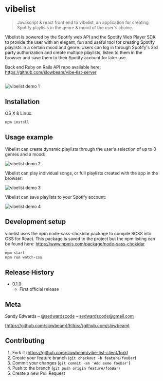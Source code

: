 # vibelist
> Javascript & react front end to vibelist, an application for creating Spotify playlists in the genre & mood of the user's choice. 

Vibelist is powered by the Spotify web API and the Spotify Web Player SDK to provide the user with an elegant, fun and useful tool for creating Spotify playlists in a certain mood and genre. Users can log in through Spotify's 3rd party authorization and create multiple playlists, listen to them in the browser and save them to their Spotify account for later use.

Back end Ruby on Rails API repo available here: https://github.com/slowbeam/vibe-list-server

##

![vibelist demo 1](https://github.com/slowbeam/vibe-list-client/blob/master/public/demos/v-demo-1.gif)

## Installation

OS X & Linux:

```sh
npm install
```

## Usage example

Vibelist can create dynamic playlists through the user's selection of up to 3 genres and a mood:

![vibelist demo 2](https://github.com/slowbeam/vibe-list-client/blob/master/public/demos/v-demo-2.gif)

Vibelist can play individual songs, or full playlists created with the app in the browser:

![vibelist demo 3](https://github.com/slowbeam/vibe-list-client/blob/master/public/demos/v-demo-3.gif)

Vibelist can save playlists to your Spotify account:

![vibelist demo 4](https://github.com/slowbeam/vibe-list-client/blob/master/public/demos/v-demo-4.gif)

## Development setup

vibelist uses the npm node-sass-chokidar package to compile SCSS into CSS for React. This package is saved to the project but the npm listing can be found here: https://www.npmjs.com/package/node-sass-chokidar

```sh
npm start
npm run watch-css
```


## Release History

* 0.1.0
    * First official release
   


## Meta

Sandy Edwards – [@sedwardscode](https://twitter.com/sedwardscode) – sedwardscode@gmail.com

[https://github.com/slowbeam](https://github.com/slowbeam)

## Contributing

1. Fork it (<https://github.com/slowbeam/vibe-list-client/fork>)
2. Create your feature branch (`git checkout -b feature/fooBar`)
3. Commit your changes (`git commit -am 'Add some fooBar'`)
4. Push to the branch (`git push origin feature/fooBar`)
5. Create a new Pull Request
